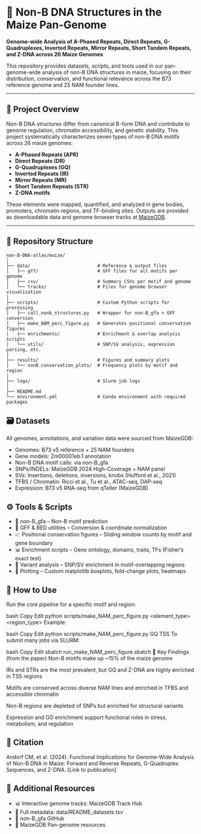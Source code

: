 # 🌽 Non-B DNA Structures in the Maize Pan-Genome

**Genome-wide Analysis of A-Phased Repeats, Direct Repeats, G-Quadruplexes, Inverted Repeats, Mirror Repeats, Short Tandem Repeats, and Z-DNA across 26 Maize Genomes**

This repository provides datasets, scripts, and tools used in our pan-genome-wide analysis of non-B DNA structures in maize, focusing on their distribution, conservation, and functional relevance across the B73 reference genome and 25 NAM founder lines.

---

## 🧬 Project Overview

Non-B DNA structures differ from canonical B-form DNA and contribute to genome regulation, chromatin accessibility, and genetic stability. This project systematically characterizes seven types of non-B DNA motifs across 26 maize genomes:

- **A-Phased Repeats (APR)**
- **Direct Repeats (DR)**
- **G-Quadruplexes (GQ)**
- **Inverted Repeats (IR)**
- **Mirror Repeats (MR)**
- **Short Tandem Repeats (STR)**
- **Z-DNA motifs**

These elements were mapped, quantified, and analyzed in gene bodies, promoters, chromatin regions, and TF-binding sites. Outputs are provided as downloadable data and genome browser tracks at [MaizeGDB](https://www.maizegdb.org/).

---

## 📁 Repository Structure

```text
non-B-DNA-atlas/maize/
│
├── data/                         # Reference & output files
│   ├── gff/                      # GFF files for all motifs per genome
│   ├── csv/                      # Summary CSVs per motif and genome
│   └── tracks/                   # Files for genome browser visualization
│
├── scripts/                      # Custom Python scripts for processing
│   ├── call_nonb_structures.py   # Wrapper for non-B_gfa + GFF conversion
│   ├── make_NAM_perc_figure.py   # Generates positional conservation figures
│   ├── enrichments/              # Enrichment & overlap analysis scripts
│   └── utils/                    # SNP/SV analysis, expression parsing, etc.
│
├── results/                      # Figures and summary plots
│   └── nonB_conservation_plots/  # Frequency plots by motif and region
│
├── logs/                         # Slurm job logs
│
├── README.md
└── environment.yml               # Conda environment with required packages
```

## 🗃️ Datasets
All genomes, annotations, and variation data were sourced from MaizeGDB:

- Genomes: B73 v5 reference + 25 NAM founders
- Gene models: Zm00001eb.1 annotation
- Non-B DNA motif calls: via non-B_gfa
- SNPs/INDELs: MaizeGDB 2024 High-Coverage + NAM panel
- SVs: Insertions, deletions, inversions, knobs (Hufford et al., 2021)
- TFBS / Chromatin: Ricci et al., Tu et al., ATAC-seq, DAP-seq
- Expression: B73 v5 RNA-seq from qTeller (MaizeGDB)

## ⚙️ Tools & Scripts
- 🧰 non-B_gfa – Non-B motif prediction
- 🧬 GFF & BED utilities – Conversion & coordinate normalization
- 📈 Positional conservation figures – Sliding window counts by motif and gene boundary
- 📊 Enrichment scripts – Gene ontology, domains, traits, TFs (Fisher’s exact test)
- 🧪 Variant analysis – SNP/SV enrichment in motif-overlapping regions
- 🎨 Plotting – Custom matplotlib boxplots, fold-change plots, heatmaps

## 🚀 How to Use
Run the core pipeline for a specific motif and region:

bash
Copy
Edit
python scripts/make_NAM_perc_figure.py <element_type> <region_type>
Example:

bash
Copy
Edit
python scripts/make_NAM_perc_figure.py GQ TSS
To submit many jobs via SLURM:

bash
Copy
Edit
sbatch run_make_NAM_perc_figure.sbatch
🧾 Key Findings (from the paper)
Non-B motifs make up ~15% of the maize genome

IRs and STRs are the most prevalent, but GQ and Z-DNA are highly enriched in TSS regions

Motifs are conserved across diverse NAM lines and enriched in TFBS and accessible chromatin

Non-B regions are depleted of SNPs but enriched for structural variants

Expression and GO enrichment support functional roles in stress, metabolism, and regulation

## 📢 Citation
Andorf CM, et al. (2024).
Functional Implications for Genome-Wide Analysis of Non-B DNA in Maize: Forward and Reverse Repeats, G-Quadruplex Sequences, and Z-DNA.
[Link to publication]

## 🔗 Additional Resources
- 📊 Interactive genome tracks: MaizeGDB Track Hub
- 📜 Full metadata: data/README_datasets.tsv
- 🧬 non-B_gfa GitHub
- 📖 MaizeGDB Pan-genome resources
